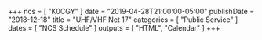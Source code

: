 +++
ncs = [ "K0CGY" ]
date = "2019-04-28T21:00:00-05:00"
publishDate = "2018-12-18"
title = "UHF/VHF Net 17"
categories = [ "Public Service" ]
dates = [ "NCS Schedule" ]
outputs = [ "HTML", "Calendar" ]
+++
